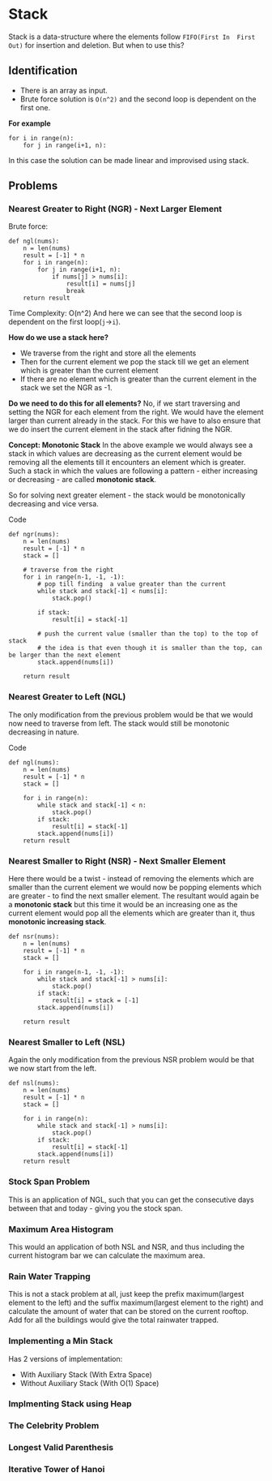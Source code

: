 # Stack
Stack is a data-structure where the elements follow `FIFO(First In  First Out)` for insertion and deletion.
But when to use this?

## Identification
- There is an array as input.
- Brute force solution is `O(n^2)` and the second loop is dependent on the first one.

**For example**
```
for i in range(n):
    for j in range(i+1, n):
```

In this case the solution can be made linear and improvised using stack.

## Problems
### Nearest Greater to Right (NGR) - Next Larger Element
Brute force:
```
def ngl(nums):
    n = len(nums)
    result = [-1] * n
    for i in range(n):
        for j in range(i+1, n):
            if nums[j] > nums[i]:
                result[i] = nums[j]
                break
    return result
```
Time Complexity: O(n^2)
And here we can see that the second loop is dependent on the first loop(`j`->`i`).

**How do we use a stack here?**
- We traverse from the right and store all the elements
- Then for the current element we pop the stack till we get an element which is greater than the current element
- If there are no element which is greater than the current element in the stack we set the NGR as -1.

**Do we need to do this for all elements?**
No, if we start traversing and setting the NGR for each element from the right. We would have the element larger than current already in the stack.
For this we have to also ensure that we do insert the current element in the stack after fidning the NGR.

**Concept: Monotonic Stack**
In the above example we would always see a stack in which values are decreasing as the current element would be removing all the elements till it encounters an element which is greater. Such a stack in which the values are following a pattern - either increasing or decreasing - are called **monotonic stack**.

So for solving next greater element - the stack would be monotonically decreasing and vice versa.

Code
```
def ngr(nums):
    n = len(nums)
    result = [-1] * n
    stack = []
    
    # traverse from the right
    for i in range(n-1, -1, -1):
        # pop till finding  a value greater than the current
        while stack and stack[-1] < nums[i]:
            stack.pop()
        
        if stack:
            result[i] = stack[-1]
        
        # push the current value (smaller than the top) to the top of stack
        # the idea is that even though it is smaller than the top, can be larger than the next element
        stack.append(nums[i])
    
    return result
```
### Nearest Greater to Left (NGL)
The only modification from the previous problem would be that we would now need to traverse from left.
The stack would still be monotonic decreasing in nature.

Code
```
def ngl(nums):
    n = len(nums)
    result = [-1] * n
    stack = []

    for i in range(n):
        while stack and stack[-1] < n:
            stack.pop()
        if stack:
            result[i] = stack[-1]
        stack.append(nums[i])
    return result
```
### Nearest Smaller to Right (NSR) - Next Smaller Element
Here there would be a twist - instead of removing the elements which are smaller than the current element we would now be popping elements which are greater - to find the next smaller element.
The resultant would again be a **monotonic stack** but this time it would be an increasing one as the current element would pop all the elements which are greater than it, thus **monotonic increasing stack**.

```
def nsr(nums):
    n = len(nums)
    result = [-1] * n
    stack = []

    for i in range(n-1, -1, -1):
        while stack and stack[-1] > nums[i]:
            stack.pop()
        if stack:
            result[i] = stack = [-1]
        stack.append(nums[i])
    
    return result
```

### Nearest Smaller to Left (NSL)
Again the only modification from the previous NSR problem would be that we now start from the left.

```
def nsl(nums):
    n = len(nums)
    result = [-1] * n
    stack = []

    for i in range(n):
        while stack and stack[-1] > nums[i]:
            stack.pop()
        if stack:
            result[i] = stack[-1]
        stack.append(nums[i])
    return result
```

### Stock Span Problem
This is an application of NGL, such that you can get the consecutive days between that and today - giving you the stock span.

### Maximum Area Histogram
This would an application of both NSL and NSR, and thus including the current histogram bar we can calculate the maximum area.

### Rain Water Trapping
This is not a stack problem at all, just keep the prefix maximum(largest element to the left) and the suffix maximum(largest element to the right) and calculate the amount of water that can be stored on the current rooftop. Add for all the buildings would give the total rainwater trapped.

### Implementing a Min Stack
Has 2 versions of implementation:
- With Auxiliary Stack (With Extra Space)
- Without Auxiliary Stack (With O(1) Space)

### Implmenting Stack using Heap
### The Celebrity Problem
### Longest Valid Parenthesis
### Iterative Tower of Hanoi